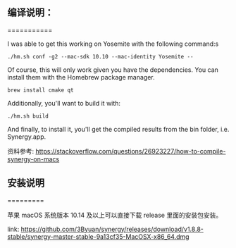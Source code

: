 ## 编译说明：
===========

I was able to get this working on Yosemite with the following command:s

```./hm.sh conf -g2 --mac-sdk 10.10 --mac-identity Yosemite --```

Of course, this will only work given you have the dependencies. You can install them with the Homebrew package manager.

```brew install cmake qt```

Additionally, you'll want to build it with:

```./hm.sh build```

And finally, to install it, you'll get the compiled results from the bin folder, i.e. Synergy.app.

资料参考: https://stackoverflow.com/questions/26923227/how-to-compile-synergy-on-macs


## 安装说明
=========

苹果 macOS 系统版本 10.14 及以上可以直接下载 release 里面的安装包安装。

link: https://github.com/3Byuan/synergy/releases/download/v1.8.8-stable/synergy-master-stable-9a13cf35-MacOSX-x86_64.dmg
